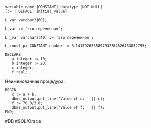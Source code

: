 ```plsql
variable_name [CONSTANT] datatype [NOT NULL]
[:= | DEFAULT initial_value]
```

```plsql
L_var varchar2(60);

L_var := 'это переменная';

L _var varchar2(40) := 'это переменная';

L_const_pi CONSTANT number := 3.1415926535897932384626433832795;
```

```plsql
DECLARE
   a integer := 10;
   b integer := 20;
   c integer;
   f real;
```
Неименованная процедура:
```plsql
BEGIN
   c := a + b;
   dbms_output.put_line('Value of c: ' || c);
   f := 70.0/3.0;
   dbms_output.put_line('Value of f: ' || f);
END;
```

#DB #SQL/Oracle